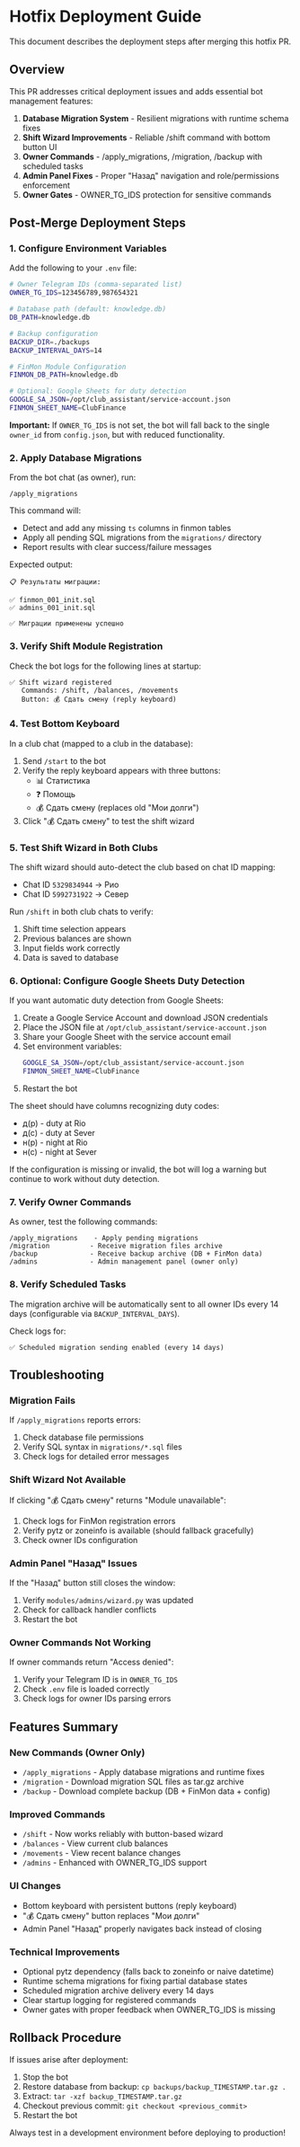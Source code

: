 # Hotfix Deployment Guide

This document describes the deployment steps after merging this hotfix PR.

## Overview

This PR addresses critical deployment issues and adds essential bot management features:

1. **Database Migration System** - Resilient migrations with runtime schema fixes
2. **Shift Wizard Improvements** - Reliable /shift command with bottom button UI
3. **Owner Commands** - /apply_migrations, /migration, /backup with scheduled tasks
4. **Admin Panel Fixes** - Proper "Назад" navigation and role/permissions enforcement
5. **Owner Gates** - OWNER_TG_IDS protection for sensitive commands

## Post-Merge Deployment Steps

### 1. Configure Environment Variables

Add the following to your `.env` file:

```bash
# Owner Telegram IDs (comma-separated list)
OWNER_TG_IDS=123456789,987654321

# Database path (default: knowledge.db)
DB_PATH=knowledge.db

# Backup configuration
BACKUP_DIR=./backups
BACKUP_INTERVAL_DAYS=14

# FinMon Module Configuration
FINMON_DB_PATH=knowledge.db

# Optional: Google Sheets for duty detection
GOOGLE_SA_JSON=/opt/club_assistant/service-account.json
FINMON_SHEET_NAME=ClubFinance
```

**Important:** If `OWNER_TG_IDS` is not set, the bot will fall back to the single `owner_id` from `config.json`, but with reduced functionality.

### 2. Apply Database Migrations

From the bot chat (as owner), run:

```
/apply_migrations
```

This command will:
- Detect and add any missing `ts` columns in finmon tables
- Apply all pending SQL migrations from the `migrations/` directory
- Report results with clear success/failure messages

Expected output:
```
📋 Результаты миграции:

✅ finmon_001_init.sql
✅ admins_001_init.sql

✅ Миграции применены успешно
```

### 3. Verify Shift Module Registration

Check the bot logs for the following lines at startup:

```
✅ Shift wizard registered
   Commands: /shift, /balances, /movements
   Button: 💰 Сдать смену (reply keyboard)
```

### 4. Test Bottom Keyboard

In a club chat (mapped to a club in the database):
1. Send `/start` to the bot
2. Verify the reply keyboard appears with three buttons:
   - 📊 Статистика
   - ❓ Помощь
   - 💰 Сдать смену (replaces old "Мои долги")
3. Click "💰 Сдать смену" to test the shift wizard

### 5. Test Shift Wizard in Both Clubs

The shift wizard should auto-detect the club based on chat ID mapping:
- Chat ID `5329834944` → Рио
- Chat ID `5992731922` → Север

Run `/shift` in both club chats to verify:
1. Shift time selection appears
2. Previous balances are shown
3. Input fields work correctly
4. Data is saved to database

### 6. Optional: Configure Google Sheets Duty Detection

If you want automatic duty detection from Google Sheets:

1. Create a Google Service Account and download JSON credentials
2. Place the JSON file at `/opt/club_assistant/service-account.json`
3. Share your Google Sheet with the service account email
4. Set environment variables:
   ```bash
   GOOGLE_SA_JSON=/opt/club_assistant/service-account.json
   FINMON_SHEET_NAME=ClubFinance
   ```
5. Restart the bot

The sheet should have columns recognizing duty codes:
- д(р) - duty at Rio
- д(с) - duty at Sever
- н(р) - night at Rio
- н(с) - night at Sever

If the configuration is missing or invalid, the bot will log a warning but continue to work without duty detection.

### 7. Verify Owner Commands

As owner, test the following commands:

```
/apply_migrations    - Apply pending migrations
/migration          - Receive migration files archive
/backup             - Receive backup archive (DB + FinMon data)
/admins             - Admin management panel (owner only)
```

### 8. Verify Scheduled Tasks

The migration archive will be automatically sent to all owner IDs every 14 days (configurable via `BACKUP_INTERVAL_DAYS`).

Check logs for:
```
✅ Scheduled migration sending enabled (every 14 days)
```

## Troubleshooting

### Migration Fails

If `/apply_migrations` reports errors:
1. Check database file permissions
2. Verify SQL syntax in `migrations/*.sql` files
3. Check logs for detailed error messages

### Shift Wizard Not Available

If clicking "💰 Сдать смену" returns "Module unavailable":
1. Check logs for FinMon registration errors
2. Verify pytz or zoneinfo is available (should fallback gracefully)
3. Check owner IDs configuration

### Admin Panel "Назад" Issues

If the "Назад" button still closes the window:
1. Verify `modules/admins/wizard.py` was updated
2. Check for callback handler conflicts
3. Restart the bot

### Owner Commands Not Working

If owner commands return "Access denied":
1. Verify your Telegram ID is in `OWNER_TG_IDS`
2. Check `.env` file is loaded correctly
3. Check logs for owner IDs parsing errors

## Features Summary

### New Commands (Owner Only)

- `/apply_migrations` - Apply database migrations and runtime fixes
- `/migration` - Download migration SQL files as tar.gz archive
- `/backup` - Download complete backup (DB + FinMon data + config)

### Improved Commands

- `/shift` - Now works reliably with button-based wizard
- `/balances` - View current club balances
- `/movements` - View recent balance changes
- `/admins` - Enhanced with OWNER_TG_IDS support

### UI Changes

- Bottom keyboard with persistent buttons (reply keyboard)
- "💰 Сдать смену" button replaces "Мои долги"
- Admin Panel "Назад" properly navigates back instead of closing

### Technical Improvements

- Optional pytz dependency (falls back to zoneinfo or naive datetime)
- Runtime schema migrations for fixing partial database states
- Scheduled migration archive delivery every 14 days
- Clear startup logging for registered commands
- Owner gates with proper feedback when OWNER_TG_IDS is missing

## Rollback Procedure

If issues arise after deployment:

1. Stop the bot
2. Restore database from backup: `cp backups/backup_TIMESTAMP.tar.gz .`
3. Extract: `tar -xzf backup_TIMESTAMP.tar.gz`
4. Checkout previous commit: `git checkout <previous_commit>`
5. Restart the bot

Always test in a development environment before deploying to production!
